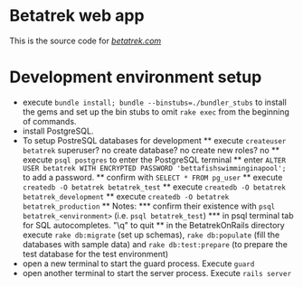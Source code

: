 # Betatrek web app

This is the source code for [*betatrek.com*](http://www.betatrek.com)

# Development environment setup

* execute `bundle install; bundle --binstubs=./bundler_stubs` to install the gems and set up the bin stubs to omit `rake exec` from the beginning of commands.
* install PostgreSQL.
* To setup PostreSQL databases for development
** execute `createuser betatrek` superuser? no create database? no create new roles? no
** execute `psql postgres` to enter the PostgreSQL terminal
** enter `ALTER USER betatrek WITH ENCRYPTED PASSWORD 'bettafishswimminginapool';` to add a password.
** confirm with `SELECT * FROM pg_user`
** execute `createdb -O betatrek betatrek_test`
** execute `createdb -O betatrek betatrek_development`
** execute `createdb -O betatrek betatrek_production`
** Notes:
*** confirm their existence with `psql betatrek_<environment>` (i.e. `psql betatrek_test`)
*** in psql terminal tab for SQL autocompletes. "\q" to quit
** in the BetatrekOnRails directory execute `rake db:migrate` (set up schemas), `rake db:populate` (fill the databases with sample data) and `rake db:test:prepare` (to prepare the test database for the test environment)
* open a new terminal to start the guard process. Execute `guard`
* open another terminal to start the server process. Execute `rails server`
